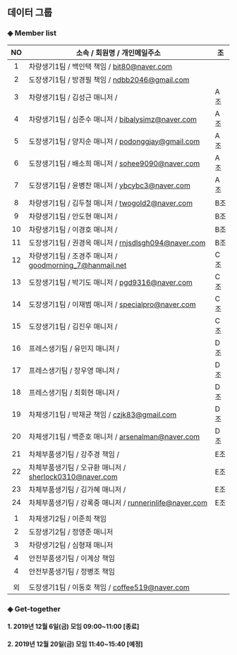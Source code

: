 ## 데이터 그룹

### ◈ Member list

|NO  |     소속 / 회원명 / 개인메일주소         | 조  |
|:--:|----------------------------------------|-----|
|1   | 차량생기1팀    / 백인택 책임    / bit80@naver.com           |     |
|2   | 도장생기1팀    / 방경필 책임    / ndbb2046@gmail.com        |     |
|3   | 차량생기1팀    / 김성근 매니저  /                           | A조 |
|4   | 차량생기1팀    / 심준수 매니저  / bibalysimz@naver.com      | A조 |
|5   | 도장생기1팀    / 양지순 매니저  / podonggjay@gmail.com      | A조 |
|6   | 도장생기1팀    / 배소희 매니저  / sohee9090@naver.com       | A조 |
|7   | 도장생기1팀    / 윤병찬 매니저  / ybcybc3@naver.com         | A조 |
|8   | 차량생기1팀    / 김두철 매니저  / twogold2@naver.com        | B조 |
|9   | 차량생기1팀    / 안도현 매니저  /                           | B조 |
|10  | 차량생기1팀    / 이경호 매니저  /                           | B조 |
|11  | 도장생기1팀    / 권경옥 매니저  / rnjsdlsgh094@naver.com    | B조 |
|12  | 차량생기1팀    / 조경주 매니저  / goodmorning_7@hanmail.net | C조 |
|13  | 도장생기1팀    / 박기도 매니저  / pgd9316@naver.com         | C조 |
|14  | 도장생기1팀    / 이재범 매니저  / specialpro@naver.com      | C조 |
|15  | 도장생기1팀    / 김진우 매니저  /                           | C조 |
|16  | 프레스생기팀   / 유민지 매니저  /                           | D조 |
|17  | 프레스생기팀   / 장우영 매니저  /                           | D조 |
|18  | 프레스생기팀   / 최회현 매니저  /                           | D조 |
|19  | 차체생기1팀    / 박재균 책임    / czjk83@gmail.com          | D조 |
|20  | 차체생기1팀    / 백준호 매니저  / arsenalman@naver.com      | D조 |
|21  | 차체부품생기팀 / 강주경 책임    /                           | E조 |
|22  | 차체부품생기팀 / 오규환 매니저  / sherlock0310@naver.com    | E조 |
|23  | 차체부품생기팀 / 김가혜 매니저  /                           | E조 |
|24  | 차체부품생기팀 / 강록중 매니저  / runnerinlife@naver.com    | E조 |
|    |           |  |
|1   | 차체생기2팀    / 이준희 책임   |  |
|2   | 도장생기2팀    / 정영준 매니저 |  |
|3   | 차량생기2팀    / 심형재 매니저 |  |
|4   | 안전부품생기팀  / 이계상 책임  |  |
|4   | 안전부품생기팀  / 정병조 책임  |  |
|    |           |  |
|외  | 도장생기1팀    / 이동호 책임    / coffee519@naver.com       |  |

### ◈ Get-together

#### 1. 2019년 12월  6일(금) 모임 09:00~11:00 [종료]
#### 2. 2019년 12월 20일(금) 모임 11:40~15:40 [예정]

<!-- 여기에 한 줄 추가해 주세요 -->
<!-- |NO|소속/회원명/개인메일주소| -->

